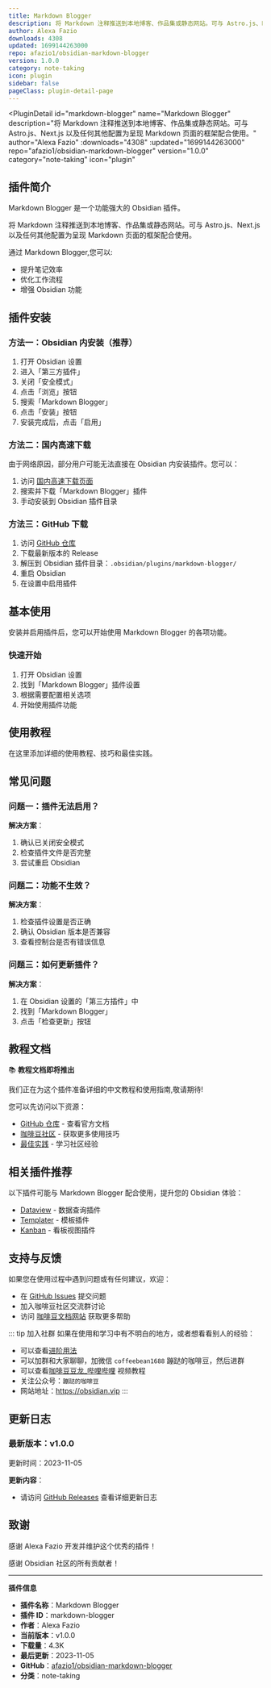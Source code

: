 ```yaml
---
title: Markdown Blogger
description: 将 Markdown 注释推送到本地博客、作品集或静态网站。可与 Astro.js、Next.js 以及任何其他配置为呈现 Markdown 页面的框架配合使用。
author: Alexa Fazio
downloads: 4308
updated: 1699144263000
repo: afazio1/obsidian-markdown-blogger
version: 1.0.0
category: note-taking
icon: plugin
sidebar: false
pageClass: plugin-detail-page
---
```


<PluginDetail
  id="markdown-blogger"
  name="Markdown Blogger"
  description="将 Markdown 注释推送到本地博客、作品集或静态网站。可与 Astro.js、Next.js 以及任何其他配置为呈现 Markdown 页面的框架配合使用。"
  author="Alexa Fazio"
  :downloads="4308"
  :updated="1699144263000"
  repo="afazio1/obsidian-markdown-blogger"
  version="1.0.0"
  category="note-taking"
  icon="plugin"
>

<!-- AUTO_GENERATED_START -->
## 插件简介

Markdown Blogger 是一个功能强大的 Obsidian 插件。

将 Markdown 注释推送到本地博客、作品集或静态网站。可与 Astro.js、Next.js 以及任何其他配置为呈现 Markdown 页面的框架配合使用。

通过 Markdown Blogger,您可以:

- 提升笔记效率
- 优化工作流程
- 增强 Obsidian 功能

<!-- AUTO_GENERATED_END -->

<!-- AUTO_GENERATED_START -->
## 插件安装

### 方法一：Obsidian 内安装（推荐）

1. 打开 Obsidian 设置
2. 进入「第三方插件」
3. 关闭「安全模式」
4. 点击「浏览」按钮
5. 搜索「Markdown Blogger」
6. 点击「安装」按钮
7. 安装完成后，点击「启用」

### 方法二：国内高速下载

由于网络原因，部分用户可能无法直接在 Obsidian 内安装插件。您可以：

1. 访问 [国内高速下载页面](/zh/documentation/obsidian-plugins-download.html)
2. 搜索并下载「Markdown Blogger」插件
3. 手动安装到 Obsidian 插件目录

### 方法三：GitHub 下载

1. 访问 [GitHub 仓库](https://github.com/afazio1/obsidian-markdown-blogger)
2. 下载最新版本的 Release
3. 解压到 Obsidian 插件目录：`.obsidian/plugins/markdown-blogger/`
4. 重启 Obsidian
5. 在设置中启用插件

## 基本使用

安装并启用插件后，您可以开始使用 Markdown Blogger 的各项功能。

### 快速开始

1. 打开 Obsidian 设置
2. 找到「Markdown Blogger」插件设置
3. 根据需要配置相关选项
4. 开始使用插件功能

<!-- AUTO_GENERATED_END -->

<!-- CUSTOM_CONTENT_START:tutorial -->
## 使用教程

在这里添加详细的使用教程、技巧和最佳实践。

<!-- CUSTOM_CONTENT_END:tutorial -->

<!-- SHARED_CONTENT_START -->
## 常见问题

### 问题一：插件无法启用？

**解决方案**：
1. 确认已关闭安全模式
2. 检查插件文件是否完整
3. 尝试重启 Obsidian

### 问题二：功能不生效？

**解决方案**：
1. 检查插件设置是否正确
2. 确认 Obsidian 版本是否兼容
3. 查看控制台是否有错误信息

### 问题三：如何更新插件？

**解决方案**：
1. 在 Obsidian 设置的「第三方插件」中
2. 找到「Markdown Blogger」
3. 点击「检查更新」按钮

## 教程文档

📚 **教程文档即将推出**

我们正在为这个插件准备详细的中文教程和使用指南,敬请期待!

您可以先访问以下资源：
- [GitHub 仓库](https://github.com/afazio1/obsidian-markdown-blogger) - 查看官方文档
- [咖啡豆社区](/zh/bases/) - 获取更多使用技巧
- [最佳实践](/zh/best-practices/) - 学习社区经验

## 相关插件推荐

以下插件可能与 Markdown Blogger 配合使用，提升您的 Obsidian 体验：

- [Dataview](/zh/plugins/dataview.html) - 数据查询插件
- [Templater](/zh/plugins/templater-obsidian.html) - 模板插件
- [Kanban](/zh/plugins/obsidian-kanban.html) - 看板视图插件

## 支持与反馈

如果您在使用过程中遇到问题或有任何建议，欢迎：

- 在 [GitHub Issues](https://github.com/afazio1/obsidian-markdown-blogger/issues) 提交问题
- 加入咖啡豆社区交流群讨论
- 访问 [咖啡豆文档网站](https://obsidian.vip) 获取更多帮助

::: tip 加入社群
如果在使用和学习中有不明白的地方，或者想看看别人的经验：
- 可以查看[进阶用法](/zh/advanced)
- 可以加群和大家聊聊，加微信 `coffeebean1688` 蹦跶的咖啡豆，然后进群
- 可以查看[咖啡豆豆龙_哔哩哔哩](https://space.bilibili.com/618777356) 视频教程
- 关注公众号：`蹦跶的咖啡豆`
- 网站地址：https://obsidian.vip
:::
<!-- SHARED_CONTENT_END -->

<!-- AUTO_GENERATED_START -->
## 更新日志

### 最新版本：v1.0.0

更新时间：2023-11-05

**更新内容**：
- 请访问 [GitHub Releases](https://github.com/afazio1/obsidian-markdown-blogger/releases) 查看详细更新日志

## 致谢

感谢 Alexa Fazio 开发并维护这个优秀的插件！

感谢 Obsidian 社区的所有贡献者！

---

**插件信息**
- **插件名称**：Markdown Blogger
- **插件 ID**：markdown-blogger
- **作者**：Alexa Fazio
- **当前版本**：v1.0.0
- **下载量**：4.3K
- **最后更新**：2023-11-05
- **GitHub**：[afazio1/obsidian-markdown-blogger](https://github.com/afazio1/obsidian-markdown-blogger)
- **分类**：note-taking
<!-- AUTO_GENERATED_END -->

</PluginDetail>

